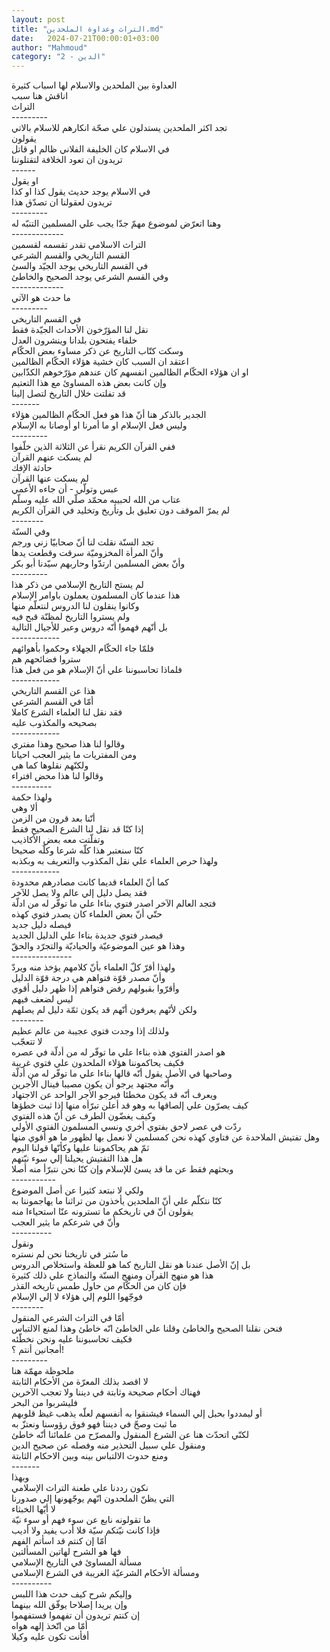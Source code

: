 ```yaml
---
layout: post
title: "التراث وعداوة الملحدين.md"
date:   2024-07-21T00:00:01+03:00
author: "Mahmoud"
category: "2 - الدين"
---
```

العداوة بين الملحدين والاسلام لها اسباب كثيرة\
اناقش هنا سبب\
التراث\
\-\-\-\-\-\-\-\--\
تجد اكثر الملحدين يستدلون علي صحّة انكارهم للاسلام
بالاتي\
يقولون\
في الاسلام كان الخليفة الفلاني ظالم او قاتل\
تريدون ان تعود الخلافة لتقتلوننا\
\-\-\-\-\--\
او يقول\
في الاسلام يوجد حديث يقول كذا او كذا\
تريدون لعقولنا ان تصدّق هذا\
\-\-\-\-\-\-\-\--\
وهنا اتعرّض لموضوع مهمّ جدّا يجب علي المسلمين التنبّه
له\
\-\-\-\-\-\-\-\-\-\-\-\--\
التراث الاسلامي تقدر تقسمه لقسمين\
القسم التاريخي والقسم الشرعي\
في القسم التاريخي يوجد الجيّد والسئ\
وفي القسم الشرعي يوجد الصحيح والخاطئ\
\-\-\-\-\-\-\-\-\-\-\-\--\
ما حدث هو الآتي\
\-\-\-\-\-\-\-\--\
في القسم التاريخي\
نقل لنا المؤرّخون الأحداث الجيّدة فقط\
خلفاء يفتحون بلدانا وينشرون العدل\
وسكت كتّاب التاريخ عن ذكر مساوء بعض الحكّام\
اعتقد ان السبب كان خشية هؤلاء الحكّام الظالمين\
او ان هؤلاء الحكّام الظالمين انفسهم كان عندهم مؤرّخوهم
الكذّابين\
وإن كانت بعض هذه المساوئ مع هذا التعتيم\
قد تفلتت خلال التاريخ لتصل إلينا\
\-\-\-\-\-\--\
الجدير بالذكر هنا أنّ هذا هو فعل الحكّام الظالمين
هؤلاء\
وليس فعل الإسلام او ما أمرنا او أوصانا به
الإسلام\
\-\-\-\-\-\-\-\--\
ففي القرآن الكريم نقرأ عن الثلاثة الذين خلّفوا\
لم يسكت عنهم القرآن\
حادثة الإفك\
لم يسكت عنها القرآن\
عبس وتولّي - أن جاءه الأعمي\
عتاب من الله لحبيبه محمّد صلّي الله عليه وسلّم\
لم يمرّ الموقف دون تعليق بل وتأريخ وتخليد في القرآن
الكريم\
\-\-\-\-\-\-\--\
وفي السنّة\
تجد السنّة نقلت لنا أنّ صحابيّا زني ورجم\
وأنّ المرأة المخزوميّة سرقت وقطعت يدها\
وأنّ بعض المسلمين ارتدّوا وحاربهم سيّدنا أبو بكر\
\-\-\-\-\-\-\-\--\
لم يستح التاريخ الإسلامي من ذكر هذا\
هذا عندما كان المسلمون يعملون باوامر الإسلام\
وكانوا ينقلون لنا الدروس لنتعلّم منها\
ولم يستروا التاريخ لمظنّة قبح فيه\
بل أنّهم فهموا أنّه دروس وعبر للأجيال التالية\
\-\-\-\-\-\-\-\-\-\-\--\
فلمّا جاء الحكّام الجهلاء وحكموا بأهوائهم\
ستروا فضائحهم هم\
فلماذا تحاسبوننا علي أنّ الإسلام هو من فعل هذا\
\-\-\-\-\-\-\-\-\-\-\--\
هذا عن القسم التاريخي\
أمّا في القسم الشرعي\
فقد نقل لنا العلماء الشرع كاملا\
بصحيحه والمكذوب عليه\
\-\-\-\-\-\-\-\-\-\-\--\
وقالوا لنا هذا صحيح وهذا مفتري\
ومن المفتريات ما يثير العجب احيانا\
ولكنّهم نقلوها كما هي\
وقالوا لنا هذا محض افتراء\
\-\-\-\-\-\-\-\-\--\
ولهذا حكمة\
ألا وهي\
أنّنا بعد قرون من الزمن\
إذا كنّا قد نقل لنا الشرع الصحيح فقط\
وتفلّتت معه بعض الأكاذيب\
كنّا سنعتبر هذا كلّه شرعا وكلّه صحيحا\
ولهذا حرص العلماء علي نقل المكذوب والتعريف به
وبكذبه\
\-\-\-\-\-\-\-\-\-\-\--\
كما أنّ العلماء قديما كانت مصادرهم محدودة\
فقد يصل دليل إلي عالم ولا يصل للآخر\
فتجد العالم الآخر اصدر فتوي بناءا علي ما توفّر له من
ادلّة\
حتّي أنّ بعض العلماء كان يصدر فتوي كهذه\
فيصله دليل جديد\
فيصدر فتوي جديدة بناءا علي الدليل الجديد\
وهذا هو عين الموضوعيّة والحياديّة والتجرّد والحقّ\
\-\-\-\-\-\-\-\-\-\-\-\-\-\--\
ولهذا أقرّ كلّ العلماء بأنّ كلامهم يؤخذ منه ويردّ\
وأنّ مصدر قوّة فتواهم هي درجة قوّة الدليل\
وأقرّوا بقبولهم رفض فتواهم إذا ظهر دليل أقوي\
ليس لضعف فيهم\
ولكن لأنّهم يعرفون أنّهم قد يكون ثمّة دليل لم يصلهم\
\-\-\-\-\-\-\--\
ولذلك إذا وجدت فتوي عجيبة من عالم عظيم\
لا تتعجّب\
هو اصدر الفتوي هذه بناءا علي ما توفّر له من أدلّة في
عصره\
فكيف يحاكموننا هؤلاء الملحدون علي فتوي غريبة\
وصاحبها في الأصل يقول أنّه قالها بناءا علي ما توفّر له من
أدلّة\
وأنّه مجتهد يرجو أن يكون مصيبا فينال الأجرين\
ويعرف أنّه قد يكون مخطئا فيرجو الأجر الواحد عن
الاجتهاد\
كيف يصرّون علي إلصاقها به وهو قد أعلن تبرّأه منها إذا ثبت
خطؤها\
وكيف يغضّون الطرف عن أنّ هذه الفتوي\
ردّت في عصر لاحق بفتوي أخري ونسي المسلمون الفتوي
الأولي\
وهل تفتيش الملاحدة عن فتاوي كهذه نحن كمسلمين لا نعمل بها
لظهور ما هو أقوي منها\
ثمّ هم يحاكموننا عليها وكأنّها قولنا اليوم\
هل هذا التفتيش يحيلنا إلي سوء نيّتهم\
وبحثهم فقط عن ما قد يسئ للإسلام وإن كنّا نحن نتبرّأ منه
أصلا\
\-\-\-\-\-\-\-\-\-\--\
ولكي لا نبتعد كثيرا عن أصل الموضوع\
كنّا نتكلّم علي أنّ الملحدين يأخذون من تراثنا ما يهاجموننا
به\
يقولون أنّ في تاريخكم ما تسترونه عنّا استحياءا منه\
وأنّ في شرعكم ما يثير العجب\
\-\-\-\-\-\-\-\-\--\
ونقول\
ما سُتر في تاريخنا نحن لم نستره\
بل إنّ الأصل عندنا هو نقل التاريخ كما هو للعظة واستخلاص
الدروس\
هذا هو منهج القرآن ومنهج السنّة والنماذج علي ذلك
كثيرة\
فإن كان من الحكّام من حاول طمس تاريخه القذر\
فوجّهوا اللوم إلي هؤلاء لا إلي الإسلام\
\-\-\-\-\-\-\--\
أمّا في التراث الشرعي المنقول\
فنحن نقلنا الصحيح والخاطئ وقلنا علي الخاطئ انّه خاطئ وهذا
لمنع الالتباس\
فكيف تحاسبوننا عليه ونحن نخطّئه\
أمجانين أنتم ؟!\
\-\-\-\-\-\-\-\--\
ملحوظة مهمّة هنا\
لا اقصد بذلك المعرّة من الأحكام الثابتة\
فهناك أحكام صحيحة وثابتة في ديننا ولا تعجب
الآخرين\
فليشربوا من البحر\
أو ليمددوا بحبل إلي السماء فيشنقوا به أنفسهم لعلّه يذهب
غيظ قلوبهم\
ما ثبت وصحّ في ديننا فهو فوق رؤوسنا ونعتزّ به\
لكنّي اتحدّث هنا عن الشرع المنقول والمصرّح من علمائنا أنّه
خاطئ\
ومنقول علي سبيل التحذير منه وفصله عن صحيح الدين\
ومنع حدوث الالتباس بينه وبين الاحكام الثابتة\
\-\-\-\-\-\--\
وبهذا\
نكون رددنا علي طعنة التراث الإسلامي\
التي يظنّ الملحدون انّهم يوجّهونها إلي صدورنا\
لا أيّها الخبثاء\
ما تقولونه نابع عن سوء فهم أو سوء نيّة\
فإذا كانت نيّتكم سيّة فلا أدب يفيد ولا أديب\
أمّا إن كنتم قد اسأتم الفهم\
فها هو الشرح لهاتين المسألتين\
مسألة المساوئ في التاريخ الإسلامي\
ومسألة الأحكام الشرعيّة الغريبة في الشرع الإسلامي\
\-\-\-\-\-\-\-\-\--\
وإليكم شرح كيف حدث هذا اللبس\
وإن يريدا إصلاحا يوفّق الله بينهما\
إن كنتم تريدون أن تفهموا فستفهموا\
أمّا من اتّخذ إلهه هواه\
أفأنت تكون عليه وكيلا
